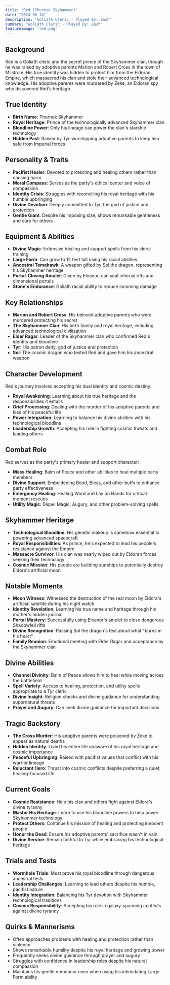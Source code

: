 ```yaml
---
title: "Red (Thurnok Skyhammer)"
date: "2024-06-14"
description: "Goliath Cleric - Played By: Zach"
summary: "Goliath Cleric - Played By: Zach"
featureimage: "red.png"
---
```

## Background
Red is a Goliath cleric and the secret prince of the Skyhammer clan, though he was raised by adoptive parents Marion and Robert Cross in the town of Milstrom. His true identity was hidden to protect him from the Eldoran Empire, which massacred his clan and stole their advanced technological knowledge. His adoptive parents were murdered by Zeke, an Eldoran spy who discovered Red's heritage.

## True Identity
- **Birth Name**: Thurnok Skyhammer
- **Royal Heritage**: Prince of the technologically advanced Skyhammer clan
- **Bloodline Power**: Only his lineage can power the clan's starship technology
- **Hidden Past**: Raised by Tyr-worshipping adoptive parents to keep him safe from Imperial forces

## Personality & Traits
- **Pacifist Healer**: Devoted to protecting and healing others rather than causing harm
- **Moral Compass**: Serves as the party's ethical center and voice of compassion
- **Identity Crisis**: Struggles with reconciling his royal heritage with his humble upbringing
- **Divine Devotion**: Deeply committed to Tyr, the god of justice and protection
- **Gentle Giant**: Despite his imposing size, shows remarkable gentleness and care for others

## Equipment & Abilities
- **Divine Magic**: Extensive healing and support spells from his cleric training
- **Large Form**: Can grow to 12 feet tall using his racial abilities
- **Ancestral Tomahawk**: A weapon gifted by Sol the dragon, representing his Skyhammer heritage
- **Portal-Closing Amulet**: Given by Eleanor, can seal infernal rifts and dimensional portals
- **Stone's Endurance**: Goliath racial ability to reduce incoming damage

## Key Relationships
- **Marion and Robert Cross**: His beloved adoptive parents who were murdered protecting his secret
- **The Skyhammer Clan**: His birth family and royal heritage, including advanced technological civilization
- **Elder Ragar**: Leader of the Skyhammer clan who confirmed Red's identity and bloodline
- **Tyr**: His patron deity, god of justice and protection
- **Sol**: The cosmic dragon who tested Red and gave him his ancestral weapon

## Character Development
Red's journey involves accepting his dual identity and cosmic destiny:
- **Royal Awakening**: Learning about his true heritage and the responsibilities it entails
- **Grief Processing**: Dealing with the murder of his adoptive parents and loss of his peaceful life
- **Power Integration**: Learning to balance his divine abilities with his technological bloodline
- **Leadership Growth**: Accepting his role in fighting cosmic threats and leading others

## Combat Role
Red serves as the party's primary healer and support character:
- **Mass Healing**: Balm of Peace and other abilities to heal multiple party members
- **Divine Support**: Emboldening Bond, Bless, and other buffs to enhance party effectiveness
- **Emergency Healing**: Healing Word and Lay on Hands for critical moment rescues
- **Utility Magic**: Dispel Magic, Augury, and other problem-solving spells

## Skyhammer Heritage
- **Technological Bloodline**: His genetic makeup is somehow essential to powering advanced spacecraft
- **Royal Responsibilities**: As prince, he's expected to lead his people's resistance against the Empire
- **Massacre Survivor**: His clan was nearly wiped out by Eldoran forces seeking their technology
- **Cosmic Mission**: His people are building starships to potentially destroy Eldora's artificial moon

## Notable Moments
- **Moon Witness**: Witnessed the destruction of the real moon by Eldora's artificial satellite during his night watch
- **Identity Revelation**: Learning his true name and heritage through his mother's hidden journal
- **Portal Mastery**: Successfully using Eleanor's amulet to close dangerous Shadowfell rifts
- **Divine Recognition**: Passing Sol the dragon's test about what "burns in his heart"
- **Family Reunion**: Emotional meeting with Elder Ragar and acceptance by the Skyhammer clan

## Divine Abilities
- **Channel Divinity**: Balm of Peace allows him to heal while moving across the battlefield
- **Spell Variety**: Access to healing, protection, and utility spells appropriate to a Tyr cleric
- **Divine Insight**: Religion checks and divine guidance for understanding supernatural threats
- **Prayer and Augury**: Can seek divine guidance for important decisions

## Tragic Backstory
- **The Cross Murder**: His adoptive parents were poisoned by Zeke to appear as natural deaths
- **Hidden Identity**: Lived his entire life unaware of his royal heritage and cosmic importance
- **Peaceful Upbringing**: Raised with pacifist values that conflict with his warrior lineage
- **Reluctant Hero**: Thrust into cosmic conflicts despite preferring a quiet, healing-focused life

## Current Goals
- **Cosmic Resistance**: Help his clan and others fight against Eldora's divine tyranny
- **Master His Heritage**: Learn to use his bloodline powers to help power Skyhammer technology
- **Protect Others**: Continue his mission of healing and protecting innocent people
- **Honor the Dead**: Ensure his adoptive parents' sacrifice wasn't in vain
- **Divine Service**: Remain faithful to Tyr while embracing his technological heritage

## Trials and Tests
- **Wormhole Trials**: Must prove his royal bloodline through dangerous ancestral tests
- **Leadership Challenges**: Learning to lead others despite his humble, pacifist nature
- **Identity Integration**: Balancing his Tyr devotion with Skyhammer technological traditions
- **Cosmic Responsibility**: Accepting his role in galaxy-spanning conflicts against divine tyranny

## Quirks & Mannerisms
- Often approaches problems with healing and protection rather than violence
- Shows remarkable humility despite his royal heritage and growing power
- Frequently seeks divine guidance through prayer and augury
- Struggles with confidence in leadership roles despite his natural compassion
- Maintains his gentle demeanor even when using his intimidating Large Form ability